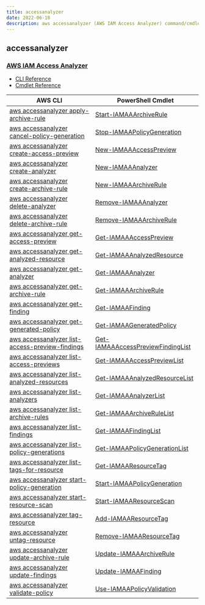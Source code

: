 ```yaml
---
title: accessanalyzer
date: 2022-06-18
description: aws accessanalyzer (AWS IAM Access Analyzer) command/cmdlet list.
---
```


## accessanalyzer

### [AWS IAM Access Analyzer](https://aws.amazon.com/iam/)

* [CLI Reference](https://docs.aws.amazon.com/cli/latest/reference/accessanalyzer/index.html)
* [Cmdlet Reference](https://docs.aws.amazon.com/powershell/latest/reference/items/AccessAnalyzer_cmdlets.html)

|AWS CLI|PowerShell Cmdlet|
|----|----|
|[aws accessanalyzer apply-archive-rule](https://docs.aws.amazon.com/cli/latest/reference/accessanalyzer/apply-archive-rule.html)|[Start-IAMAAArchiveRule](https://docs.aws.amazon.com/powershell/latest/reference/items/Start-IAMAAArchiveRule.html)|
|[aws accessanalyzer cancel-policy-generation](https://docs.aws.amazon.com/cli/latest/reference/accessanalyzer/cancel-policy-generation.html)|[Stop-IAMAAPolicyGeneration](https://docs.aws.amazon.com/powershell/latest/reference/items/Stop-IAMAAPolicyGeneration.html)|
|[aws accessanalyzer create-access-preview](https://docs.aws.amazon.com/cli/latest/reference/accessanalyzer/create-access-preview.html)|[New-IAMAAAccessPreview](https://docs.aws.amazon.com/powershell/latest/reference/items/New-IAMAAAccessPreview.html)|
|[aws accessanalyzer create-analyzer](https://docs.aws.amazon.com/cli/latest/reference/accessanalyzer/create-analyzer.html)|[New-IAMAAAnalyzer](https://docs.aws.amazon.com/powershell/latest/reference/items/New-IAMAAAnalyzer.html)|
|[aws accessanalyzer create-archive-rule](https://docs.aws.amazon.com/cli/latest/reference/accessanalyzer/create-archive-rule.html)|[New-IAMAAArchiveRule](https://docs.aws.amazon.com/powershell/latest/reference/items/New-IAMAAArchiveRule.html)|
|[aws accessanalyzer delete-analyzer](https://docs.aws.amazon.com/cli/latest/reference/accessanalyzer/delete-analyzer.html)|[Remove-IAMAAAnalyzer](https://docs.aws.amazon.com/powershell/latest/reference/items/Remove-IAMAAAnalyzer.html)|
|[aws accessanalyzer delete-archive-rule](https://docs.aws.amazon.com/cli/latest/reference/accessanalyzer/delete-archive-rule.html)|[Remove-IAMAAArchiveRule](https://docs.aws.amazon.com/powershell/latest/reference/items/Remove-IAMAAArchiveRule.html)|
|[aws accessanalyzer get-access-preview](https://docs.aws.amazon.com/cli/latest/reference/accessanalyzer/get-access-preview.html)|[Get-IAMAAAccessPreview](https://docs.aws.amazon.com/powershell/latest/reference/items/Get-IAMAAAccessPreview.html)|
|[aws accessanalyzer get-analyzed-resource](https://docs.aws.amazon.com/cli/latest/reference/accessanalyzer/get-analyzed-resource.html)|[Get-IAMAAAnalyzedResource](https://docs.aws.amazon.com/powershell/latest/reference/items/Get-IAMAAAnalyzedResource.html)|
|[aws accessanalyzer get-analyzer](https://docs.aws.amazon.com/cli/latest/reference/accessanalyzer/get-analyzer.html)|[Get-IAMAAAnalyzer](https://docs.aws.amazon.com/powershell/latest/reference/items/Get-IAMAAAnalyzer.html)|
|[aws accessanalyzer get-archive-rule](https://docs.aws.amazon.com/cli/latest/reference/accessanalyzer/get-archive-rule.html)|[Get-IAMAAArchiveRule](https://docs.aws.amazon.com/powershell/latest/reference/items/Get-IAMAAArchiveRule.html)|
|[aws accessanalyzer get-finding](https://docs.aws.amazon.com/cli/latest/reference/accessanalyzer/get-finding.html)|[Get-IAMAAFinding](https://docs.aws.amazon.com/powershell/latest/reference/items/Get-IAMAAFinding.html)|
|[aws accessanalyzer get-generated-policy](https://docs.aws.amazon.com/cli/latest/reference/accessanalyzer/get-generated-policy.html)|[Get-IAMAAGeneratedPolicy](https://docs.aws.amazon.com/powershell/latest/reference/items/Get-IAMAAGeneratedPolicy.html)|
|[aws accessanalyzer list-access-preview-findings](https://docs.aws.amazon.com/cli/latest/reference/accessanalyzer/list-access-preview-findings.html)|[Get-IAMAAAccessPreviewFindingList](https://docs.aws.amazon.com/powershell/latest/reference/items/Get-IAMAAAccessPreviewFindingList.html)|
|[aws accessanalyzer list-access-previews](https://docs.aws.amazon.com/cli/latest/reference/accessanalyzer/list-access-previews.html)|[Get-IAMAAAccessPreviewList](https://docs.aws.amazon.com/powershell/latest/reference/items/Get-IAMAAAccessPreviewList.html)|
|[aws accessanalyzer list-analyzed-resources](https://docs.aws.amazon.com/cli/latest/reference/accessanalyzer/list-analyzed-resources.html)|[Get-IAMAAAnalyzedResourceList](https://docs.aws.amazon.com/powershell/latest/reference/items/Get-IAMAAAnalyzedResourceList.html)|
|[aws accessanalyzer list-analyzers](https://docs.aws.amazon.com/cli/latest/reference/accessanalyzer/list-analyzers.html)|[Get-IAMAAAnalyzerList](https://docs.aws.amazon.com/powershell/latest/reference/items/Get-IAMAAAnalyzerList.html)|
|[aws accessanalyzer list-archive-rules](https://docs.aws.amazon.com/cli/latest/reference/accessanalyzer/list-archive-rules.html)|[Get-IAMAAArchiveRuleList](https://docs.aws.amazon.com/powershell/latest/reference/items/Get-IAMAAArchiveRuleList.html)|
|[aws accessanalyzer list-findings](https://docs.aws.amazon.com/cli/latest/reference/accessanalyzer/list-findings.html)|[Get-IAMAAFindingList](https://docs.aws.amazon.com/powershell/latest/reference/items/Get-IAMAAFindingList.html)|
|[aws accessanalyzer list-policy-generations](https://docs.aws.amazon.com/cli/latest/reference/accessanalyzer/list-policy-generations.html)|[Get-IAMAAPolicyGenerationList](https://docs.aws.amazon.com/powershell/latest/reference/items/Get-IAMAAPolicyGenerationList.html)|
|[aws accessanalyzer list-tags-for-resource](https://docs.aws.amazon.com/cli/latest/reference/accessanalyzer/list-tags-for-resource.html)|[Get-IAMAAResourceTag](https://docs.aws.amazon.com/powershell/latest/reference/items/Get-IAMAAResourceTag.html)|
|[aws accessanalyzer start-policy-generation](https://docs.aws.amazon.com/cli/latest/reference/accessanalyzer/start-policy-generation.html)|[Start-IAMAAPolicyGeneration](https://docs.aws.amazon.com/powershell/latest/reference/items/Start-IAMAAPolicyGeneration.html)|
|[aws accessanalyzer start-resource-scan](https://docs.aws.amazon.com/cli/latest/reference/accessanalyzer/start-resource-scan.html)|[Start-IAMAAResourceScan](https://docs.aws.amazon.com/powershell/latest/reference/items/Start-IAMAAResourceScan.html)|
|[aws accessanalyzer tag-resource](https://docs.aws.amazon.com/cli/latest/reference/accessanalyzer/tag-resource.html)|[Add-IAMAAResourceTag](https://docs.aws.amazon.com/powershell/latest/reference/items/Add-IAMAAResourceTag.html)|
|[aws accessanalyzer untag-resource](https://docs.aws.amazon.com/cli/latest/reference/accessanalyzer/untag-resource.html)|[Remove-IAMAAResourceTag](https://docs.aws.amazon.com/powershell/latest/reference/items/Remove-IAMAAResourceTag.html)|
|[aws accessanalyzer update-archive-rule](https://docs.aws.amazon.com/cli/latest/reference/accessanalyzer/update-archive-rule.html)|[Update-IAMAAArchiveRule](https://docs.aws.amazon.com/powershell/latest/reference/items/Update-IAMAAArchiveRule.html)|
|[aws accessanalyzer update-findings](https://docs.aws.amazon.com/cli/latest/reference/accessanalyzer/update-findings.html)|[Update-IAMAAFinding](https://docs.aws.amazon.com/powershell/latest/reference/items/Update-IAMAAFinding.html)|
|[aws accessanalyzer validate-policy](https://docs.aws.amazon.com/cli/latest/reference/accessanalyzer/validate-policy.html)|[Use-IAMAAPolicyValidation](https://docs.aws.amazon.com/powershell/latest/reference/items/Use-IAMAAPolicyValidation.html)|

